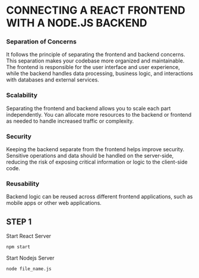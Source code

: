 # CONNECTING A REACT FRONTEND WITH A NODE.JS BACKEND

### Separation of Concerns
It follows the principle of separating the frontend and backend concerns. This separation makes your codebase more organized and maintainable. The frontend is responsible for the user interface and user experience, while the backend handles data processing, business logic, and interactions with databases and external services.

### Scalability
Separating the frontend and backend allows you to scale each part independently. You can allocate more resources to the backend or frontend as needed to handle increased traffic or complexity.

### Security
Keeping the backend separate from the frontend helps improve security. Sensitive operations and data should be handled on the server-side, reducing the risk of exposing critical information or logic to the client-side code.

### Reusability
Backend logic can be reused across different frontend applications, such as mobile apps or other web applications.

## STEP 1
Start React Server
```
npm start
```

Start Nodejs Server
```
node file_name.js
```





